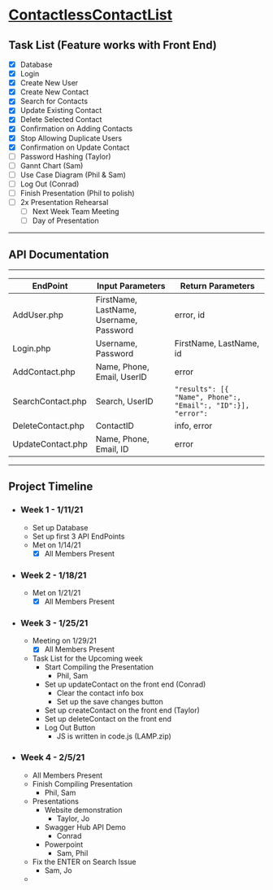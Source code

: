 # [ContactlessContactList](http://contactlesscontactlist.tech/)

## Task List (Feature works with Front End)
- [X] Database
- [X] Login
- [X] Create New User
- [X] Create New Contact
- [x] Search for Contacts
- [X] Update Existing Contact
- [X] Delete Selected Contact 
- [X] Confirmation on Adding Contacts
- [X] Stop Allowing Duplicate Users
- [X] Confirmation on Update Contact
- [ ] Password Hashing (Taylor)
- [ ] Gannt Chart (Sam)
- [ ] Use Case Diagram (Phil & Sam)
- [ ] Log Out (Conrad)
- [ ] Finish Presentation (Phil to polish)
- [ ] 2x Presentation Rehearsal
  - [ ] Next Week Team Meeting
  - [ ] Day of Presentation
***
## API Documentation
***

| EndPoint | Input Parameters | Return Parameters
| -------- | ---------------- | --------------
|AddUser.php | FirstName, LastName, Username, Password| error, id
|Login.php | Username, Password | FirstName, LastName, id 
| AddContact.php | Name, Phone, Email, UserID | error
| SearchContact.php | Search, UserID | `"results": [{ "Name", Phone":, "Email":, "ID":}], "error":`
| DeleteContact.php | ContactID | info, error
| UpdateContact.php | Name, Phone, Email, ID | error

***
## Project Timeline
- ### Week 1 - 1/11/21
  - Set up Database
  - Set up first 3 API EndPoints
  - Met on 1/14/21 
    - [X] All Members Present
- ### Week 2 - 1/18/21
  - Met on 1/21/21
    - [X] All Members Present
- ### Week 3 - 1/25/21
  - Meeting on 1/29/21
    - [X] All Members Present
  - Task List for the Upcoming week
    - Start Compiling the Presentation
      - Phil, Sam
    -  Set up updateContact on the front end (Conrad)
       -  Clear the contact info box
       -  Set up the save changes button
    -  Set up createContact on the front end (Taylor)
    -  Set up deleteContact on the front end
    -  Log Out Button
       -  JS is written in code.js (LAMP.zip)
- ### Week 4 - 2/5/21
  - All Members Present
  - Finish Compiling Presentation
    - Phil, Sam
  - Presentations
    - Website demonstration
      - Taylor, Jo
    - Swagger Hub API Demo
      - Conrad
    - Powerpoint
      - Sam, Phil
  - Fix the ENTER on Search Issue
    - Sam, Jo
  - 